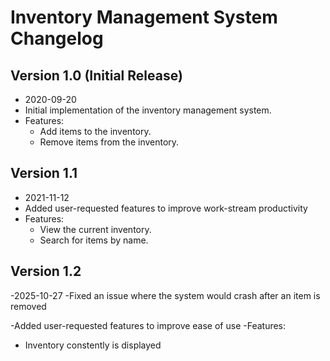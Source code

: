 # Inventory Management System Changelog

## Version 1.0 (Initial Release)
- 2020-09-20
- Initial implementation of the inventory management system.
- Features:
  - Add items to the inventory.
  - Remove items from the inventory.

## Version 1.1
- 2021-11-12
- Added user-requested features to improve work-stream productivity
- Features:
  - View the current inventory.
  - Search for items by name.

## Version 1.2
-2025-10-27
-Fixed an issue where the system would crash after an item is removed

-Added user-requested features to improve ease of use 
-Features:
  - Inventory constently is displayed


